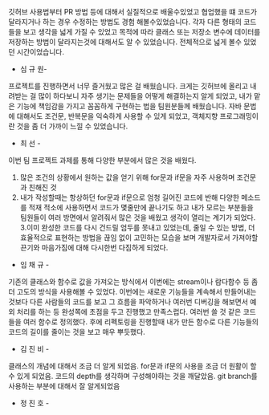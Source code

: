깃허브 사용법부터 PR 방법 등에 대해서 실질적으로 배울수있었고 협업했을 떄 코드가 달라지거나 하는 경우 수정하는 방법도 경험 해볼수있었습니다.
각자 다른 형태의 코드들을 보고 생각을 넓게 가질 수 있었고 목적에 따라 클래스 또는 저장소 변수에 데이터를 저장하는 방법이 달라지는것에 대해서도 알 수 있었습니다.
전체적으로 넓게 볼수 있었던 시간이었습니다.
- 심 규 원-


프로젝트를 진행하면서 너무 즐거웠고 많은 걸 배웠습니다. 크게는 깃허브에 올리고 내려받는 걸 많이 하다보니 자주 생기는 문제들을 어떻게 해결하는지 알게 되었고, 
내가 맡은 기능에 책임감을 가지고 꼼꼼하게 구현하는 법을 팀원분들께 배웠습니다. 자바 문법에 대해서도 조건문, 반복문을 익숙하게 사용할 수 있게 되었고, 객체지향 프로그래밍이란 것을 좀 더 가까이 느낄 수 있었습니다. 
- 최 선 -


이번 팀 프로젝트 과제를 통해 다양한 부분에서 많은 것을 배웠다.
1. 많은 조건의 상황에서 원하는 값을 얻기 위해 for문과 if문을 자주 사용하며 조건문과 친해진 것
2. 내가 작성할때는 항상하던 for문과 if문으로 엄청 길어진 코드에 반해 다양한 메소드를 적재 적소에 사용하면서 코드가 몇줄만에 끝나기도 하고 내가 모르는 부분들을 팀원들이 여러 방면에서 알려줘서 많은 것을 배웠고 생각이 열리는 계기가 되었다.
3.이미 완성한 코드를 다시 건드릴 엄두를 못내고 있었는데, 줄일 수 있는 방법, 더 효율적으로 표현하는 방법을 끊임 없이 고민하는 모습을 보며 개발자로서 가져야할 끈기와 마음가짐에 대해 다시한번 다짐하게 되었다.
- 임 채 규 -


기존의 클래스와 함수로 값을 가져오는 방식에서 이번에는 stream이나 람다함수 등 좀 더 고도의 방식을 사용해볼 수 있었다. 
이번에는 새로운 기능들을 계속해서 만들어내는 것보다 다른 사람들의 코드를 보고 그 흐름을 파악하거나 여러번 디버깅을 해보면서 예외 처리를 하는 등 완성쪽에 초점을 두고 진행했고 만족스럽다. 
여러번 쓸 것 같은 코드들을 여러 함수로 정의했다. 후에 리펙토링을 진행할때 내가 만든 함수로 다른 기능들의 코드의 길이를 줄이는 것을 보고 매우 뿌듯했다.
- 김 진 비 -


클래스의 개념에 대해서 조금 더 알게 되었음.
for문과 if문의 사용을 조금 더 원활이 할 수 있게 되었음.
코드의 depth를 생각하며 구성해야하는 것을 깨달았음.
git branch를 사용하는 부분에 대해서 잘 알게되었음
- 정 진 호 -
